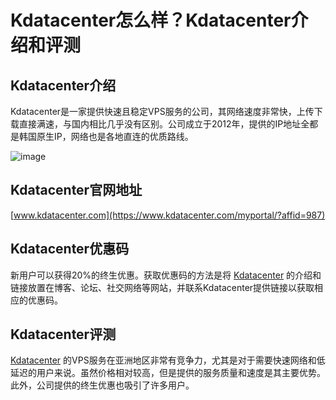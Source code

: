 # Kdatacenter怎么样？Kdatacenter介绍和评测
## Kdatacenter介绍
Kdatacenter是一家提供快速且稳定VPS服务的公司，其网络速度非常快，上传下载直接满速，与国内相比几乎没有区别。公司成立于2012年，提供的IP地址全都是韩国原生IP，网络也是各地直连的优质路线。

![image](https://github.com/biotecozapp/Kdatacenter/assets/167595599/222c9bc4-5915-4f9f-bc74-1301c8b8d456)

## Kdatacenter官网地址
[www.kdatacenter.com](https://www.kdatacenter.com/myportal/?affid=987)

## Kdatacenter优惠码
新用户可以获得20%的终生优惠。获取优惠码的方法是将 [Kdatacenter](https://www.kdatacenter.com/myportal/?affid=987) 的介绍和链接放置在博客、论坛、社交网络等网站，并联系Kdatacenter提供链接以获取相应的优惠码。

## Kdatacenter评测
[Kdatacenter](https://www.kdatacenter.com/myportal/?affid=987) 的VPS服务在亚洲地区非常有竞争力，尤其是对于需要快速网络和低延迟的用户来说。虽然价格相对较高，但是提供的服务质量和速度是其主要优势。此外，公司提供的终生优惠也吸引了许多用户。

